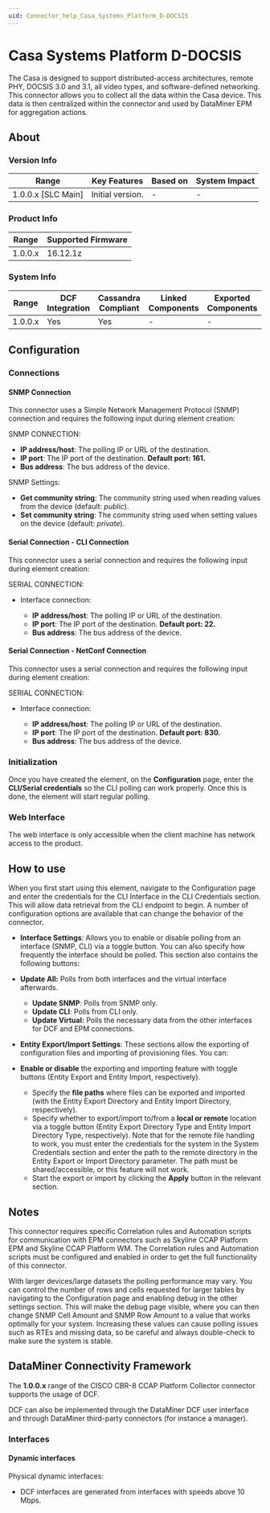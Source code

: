 ```yaml
---
uid: Connector_help_Casa_Systems_Platform_D-DOCSIS
---
```


# Casa Systems Platform D-DOCSIS

The Casa is designed to support distributed-access architectures, remote PHY, DOCSIS 3.0 and 3.1, all video types, and software-defined networking. This connector allows you to collect all the data within the Casa device. This data is then centralized within the connector and used by DataMiner EPM for aggregation actions.

## About

### Version Info

| Range                | Key Features     | Based on     | System Impact     |
|----------------------|------------------|--------------|-------------------|
| 1.0.0.x [SLC Main]   | Initial version. | -            | -                 |

### Product Info

| Range     | Supported Firmware     |
|-----------|------------------------|
| 1.0.0.x   | 16.12.1z               |

### System Info

| Range     | DCF Integration     | Cassandra Compliant     | Linked Components     | Exported Components     |
|-----------|---------------------|-------------------------|-----------------------|-------------------------|
| 1.0.0.x   | Yes                 | Yes                     | -                     | -                       |

## Configuration

### Connections

#### SNMP Connection

This connector uses a Simple Network Management Protocol (SNMP) connection and requires the following input during element creation:

SNMP CONNECTION:

- **IP address/host**: The polling IP or URL of the destination.
- **IP port**: The IP port of the destination. **Default port: 161.**
- **Bus address**: The bus address of the device.

SNMP Settings:

- **Get community string**: The community string used when reading values from the device (default: *public*).
- **Set community string**: The community string used when setting values on the device (default: *private*).

#### Serial Connection - CLI Connection

This connector uses a serial connection and requires the following input during element creation:

SERIAL CONNECTION:

- Interface connection:

  - **IP address/host**: The polling IP or URL of the destination.
  - **IP port**: The IP port of the destination. **Default port: 22.**
  - **Bus address**: The bus address of the device.

#### Serial Connection - NetConf Connection

This connector uses a serial connection and requires the following input during element creation:

SERIAL CONNECTION:

- Interface connection:

  - **IP address/host**: The polling IP or URL of the destination.
  - **IP port**: The IP port of the destination. **Default port: 830.**
  - **Bus address**: The bus address of the device.

### Initialization

Once you have created the element, on the **Configuration** page, enter the **CLI/Serial credentials** so the CLI polling can work properly. Once this is done, the element will start regular polling.

### Web Interface

The web interface is only accessible when the client machine has network access to the product.

## How to use

When you first start using this element, navigate to the Configuration page and enter the credentials for the CLI Interface in the CLI Credentials section. This will allow data retrieval from the CLI endpoint to begin. A number of configuration options are available that can change the behavior of the connector.

- **Interface Settings**: Allows you to enable or disable polling from an interface (SNMP, CLI) via a toggle button. You can also specify how frequently the interface should be polled. This section also contains the following buttons:

- **Update All:** Polls from both interfaces and the virtual interface afterwards.
  - **Update SNMP**: Polls from SNMP only.
  - **Update CLI**: Polls from CLI only.
  - **Update Virtual:** Polls the necessary data from the other interfaces for DCF and EPM connections.

- **Entity Export/Import Settings**: These sections allow the exporting of configuration files and importing of provisioning files. You can:

- **Enable or disable** the exporting and importing feature with toggle buttons (Entity Export and Entity Import, respectively).
  - Specify the **file paths** where files can be exported and imported (with the Entity Export Directory and Entity Import Directory, respectively).
  - Specify whether to export/import to/from a **local or remote** location via a toggle button (Entity Export Directory Type and Entity Import Directory Type, respectively). Note that for the remote file handling to work, you must enter the credentials for the system in the System Credentials section and enter the path to the remote directory in the Entity Export or Import Directory parameter. The path must be shared/accessible, or this feature will not work.
  - Start the export or import by clicking the **Apply** button in the relevant section.

## Notes

This connector requires specific Correlation rules and Automation scripts for communication with EPM connectors such as Skyline CCAP Platform EPM and Skyline CCAP Platform WM. The Correlation rules and Automation scripts must be configured and enabled in order to get the full functionality of this connector.

With larger devices/large datasets the polling performance may vary. You can control the number of rows and cells requested for larger tables by navigating to the Configuration page and enabling debug in the other settings section. This will make the debug page visible, where you can then change SNMP Cell Amount and SNMP Row Amount to a value that works optimally for your system. Increasing these values can cause polling issues such as RTEs and missing data, so be careful and always double-check to make sure the system is stable.

## DataMiner Connectivity Framework

The **1.0.0.x** range of the CISCO CBR-8 CCAP Platform Collector connector supports the usage of DCF.

DCF can also be implemented through the DataMiner DCF user interface and through DataMiner third-party connectors (for instance a manager).

### Interfaces

#### Dynamic interfaces

Physical dynamic interfaces:

- DCF interfaces are generated from interfaces with speeds above 10 Mbps.

